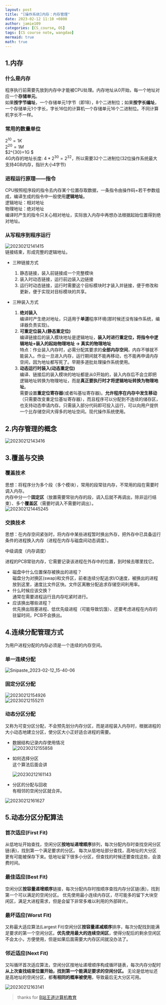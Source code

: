```yaml
---
layout: post
title: "[操作系统]内存：内存管理"
date: 2023-02-12 11:10 +0800
author: jamie109
categories: [CS_course, OS]
tags: [CS course note, wangdao]
mermaid: true
math: true
---
```

## 1.内存   
### 什么是内存   
程序执行前需要先放到内存中才能被CPU处理。内存地址从0开始，每一个地址对应一个**存储单元**。   
如果**按字节编址**，一个存储单元1字节（即1B），8个二进制位；如果**按字长编址**，一个存储单元1个字长，字长16位的计算机一个存储单元16个二进制位。不同计算机字长不一样。   
### 常用的数量单位   
$2^{10}=1K$    
$2^{20}=1M$   
$2^{30}=1G $  
4G内存的地址长度: $4*2^{30}=2^{32}$，所以需要32个二进制位(32位操作系统最大支持4GB内存，指针大小4字节)    
### 进程运行原理——指令   
CPU按照程序段的指令去内存某个位置存取数据，一条指令由操作码+若干参数组成，编译生成的指令中一般使用**逻辑地址**。  
逻辑地址：相对地址    
物理地址：绝对地址   
编译时产生的指令只关心相对地址，实际放入内存中再想办法根据起始位置得到绝对地址。
### 从写程序到程序运行   
![20230212141415](https://cdn.jsdelivr.net/gh/jamie109/my-img/for-VSCode/20230212141415.png)   
链接结束，形成完整的逻辑地址。

* 三种链接方式   
  1. 静态链接，装入前链接成一个完整模块    
  2. 装入时动态链接，运行前边装入边链接    
  3. 运行时动态链接，运行时需要这个目标模块时才装入并链接，便于修改和更新，便于实现对目标模块的共享。
   
* 三种装入方式   
  1. **绝对装入**   
    编译时产生绝对地址，只适用于**单道**程序环境(那时候还没有操作系统，编译器负责实现)。   
  2. **可重定位装入(静态重定位)**    
    编译链接后的装入模块地址是逻辑地址，**装入时进行重定位，将指令中逻辑地址+装入的起始物理地址 → 真实的物理地址**    
    特点：作业装入内存时，必需分配其要求的**全部内存空间**，内存不够就不能装入。作业一旦进入内存，运行期间就不能再移动，也不能再申请内存空间，因为地址都写死了。早期多道批处理操作系统使用。
  3. **动态运行时装入(动态重定位)**    
    编译、链接后的装入模块的地址都是从0开始的，装入内存后不会立即把逻辑地址转换为物理地址，而是**真正要执行时才将逻辑地址转换为物理地址**。    
    需要设置**重定位寄存器**(或者叫基址寄存器)。**允许程序在内存中发生移动**（只需要改变重定位基址寄存器），而且程序可以分配到不连续的储存区，也支持动态申请内存。只需装入部分代码即可投入运行，可以向用户提供一个比存储空间大得多的地址空间。现代操作系统使用。

## 2.内存管理的概念   
![20230212143416](https://cdn.jsdelivr.net/gh/jamie109/my-img/for-VSCode/20230212143416.png)  

## 3.覆盖与交换   
### 覆盖技术   
思想：将程序分为多个段（多个模块），常用的段常驻内存，不常用的段在需要时调入内存。   
内存中分一个**固定区**（放置需要常驻内存的段，调入后就不再调出，除非运行结束）、多个**覆盖区**（需要时调入不需要时调出）。   
![202302121445245](https://cdn.jsdelivr.net/gh/jamie109/my-img/202302121445245.png)  
### 交换技术   
思想：在内存空间紧张时，将内存中某些进程暂时换出外存，把外存中已具备运行条件的进程换入内存（进程在内存与磁盘间动态调度）。   

中级调度（内存调度）

进程的PCB常驻内存，它需要记录该进程在外存中的位置，到时候去哪里找它。  
* 磁盘中什么位置保存被换出的进程？    
  磁盘分为对换区(swap)和文件区，前者连续分配追求I/O速度，被换出的进程放到这里，速度比文件区快。文件区离散分配追求存储空间利用率。   
* 什么时候应该交换？   
  通常在需要进程运行且内存吃紧时进行。
* 应该换出哪些进程？   
  优先换出阻塞进程、低优先级进程（可能导致饥饿）、还要考虑进程在内存的驻留时间，PCB不会换出。
  
## 4.连续分配管理方式   
为用户进程分配的内存必须是一个连续的内存空间。  
### 单一连续分配   
![Snipaste_2023-02-12_15-40-06](https://cdn.jsdelivr.net/gh/jamie109/my-img/for-VSCode/Snipaste_2023-02-12_15-40-06.png)   

### 固定分区分配   
![20230212154926](https://cdn.jsdelivr.net/gh/jamie109/my-img/for-VSCode/20230212154926.png)   
![20230212155211](https://cdn.jsdelivr.net/gh/jamie109/my-img/for-VSCode/20230212155211.png)

### 动态分区分配   
又称为可变分区分配，不会预先划分内存分区，而是进程装入内存时，根据进程的大小动态地建立分区，使分区大小正好适合进程的需要。   
* 数据结构记录内存使用情况   
  ![20230212155858](https://cdn.jsdelivr.net/gh/jamie109/my-img/for-VSCode/20230212155858.png)   
* 如何选择分区   
   这个算法后面会讲

  ![20230212161143](https://cdn.jsdelivr.net/gh/jamie109/my-img/for-VSCode/20230212161143.png)   
* 分区的分配与回收   
  有相邻的空闲分区就合并。

![20230212161627](https://cdn.jsdelivr.net/gh/jamie109/my-img/for-VSCode/20230212161627.png)   

## 5.动态分区分配算法   
###  首次适应(First Fit)   
从低地址开始查找，空闲分区**按地址递增顺序**排列，每次分配内存时查找空闲分区链(表)，找到第一个满足要求的分区。
每次从低地址部分查找，高地址的大分区更有可能被保存下来。低地址留下很多小分区，但查找的时候还要查找这些，会浪费时间。

###  最佳适应(Best Fit)   
空闲分区**按容量递增顺序**链接，每次分配内存时按顺序查找内存分区链(表)，找到第一个可以满足的空闲分区。
优先使用最小连续内存区，尽可能多的留下大块空闲区，满足大进程需求，但是会留下非常多难以利用的外部碎片。

###  最坏适应(Worst Fit)   
又称最大适应算法(Largest Fit)​空闲分区**按容量递减顺序**排序，每次分配找到能满足要求的第一个空闲分区。**优先使用最大的连续空闲区**，使得分配后的剩余空闲区不会太小，方便使用，但是如果后面需要大内存区间就没办法了。

###  邻近适应(Next Fit)   
又叫循环首次适应算法，空闲分区按地址递增顺序构成循环链表，每次内存分配时**从上次查找结束位置开始，找到第一个能满足要求的空闲分区。**
无论是低地址还是高地址的空闲分区，都**有相同的概率被使用**，导致最后无大分区可用。

![20230212163141](https://cdn.jsdelivr.net/gh/jamie109/my-img/for-VSCode/20230212163141.png)

> thanks for [B站王道计算机教育](https://www.bilibili.com/video/BV1YE411D7nH?p=8&spm_id_from=pageDriver&vd_source=38881132948112534788036151fc388f)